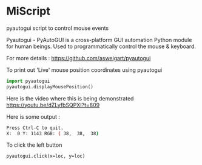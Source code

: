 # MiScript
pyautogui script to control mouse events

Pyautogui - PyAutoGUI is a cross-platform GUI automation Python module for human beings. Used to programmatically control the mouse & keyboard.

For more details : https://github.com/asweigart/pyautogui

To print out 'Live' mouse position coordinates using pyautogui

```python
import pyautogui
pyautogui.displayMousePosition()
```
Here is the video where this is being demonstrated https://youtu.be/dZLyfbSQPXI?t=809



Here is some output :

```BASH
Press Ctrl-C to quit.
X:  0 Y: 1143 RGB: ( 38,  38,  38)
```

To click the left button 
```
pyautogui.click(x=loc, y=loc)
```
